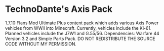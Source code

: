 # TechnoDante's Axis Pack
1.7.10 Flans Mod Ultimate Plus content pack which adds various Axis Power vehicles from WWII into Minecraft. Currently, vehicles include the Ki-61. Planned vehicles include the J7W1 and G.55/56. Dependencies: Warfare 44 Version 3.2 and Simple Parts Pack. DO NOT REDISTRIBUTE THE SOURCE CODE WITHOUT MY PERMISSION.

